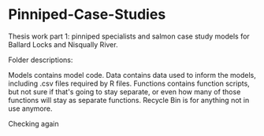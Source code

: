 # Pinniped-Case-Studies
Thesis work part 1: pinniped specialists and salmon case study models for Ballard Locks and Nisqually River.

Folder descriptions:

Models contains model code.
Data contains data used to inform the models, including .csv files required by R files.
Functions contains function scripts, but not sure if that's going to stay separate, or even how many of those functions will stay as separate functions.
Recycle Bin is for anything not in use anymore.

Checking again